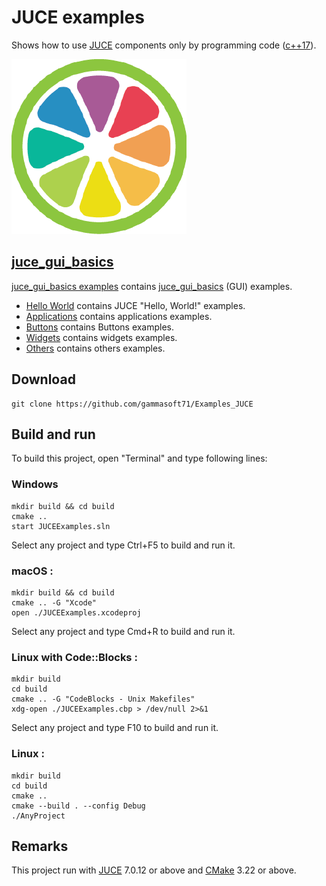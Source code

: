 # JUCE examples

Shows how to use [JUCE](https://juce.com) components only by programming code ([c++17](https://en.cppreference.com/w/)).

[![JUCE](docs/Pictures/JUCE.png)](https://juce.com)

<!---
## [juce_analytics](juce_analytics/README.md) 

* Not yet implemented

## [juce_audio_basics](juce_audio_basics/README.md) 

* Not yet implemented

## [juce_audio_devices](juce_audio_devices/README.md) 

* Not yet implemented

## [juce_audio_formats](juce_audio_formats/README.md) 

* Not yet implemented

## [juce_audio_plugin_client](juce_audio_plugin_client/README.md) 

* Not yet implemented

## [juce_audio_processors](juce_audio_processors/README.md) 

* Not yet implemented

## [juce_audio_utils](juce_audio_utils/README.md) 

* Not yet implemented

## [juce_box2d](juce_box2d/README.md) 

* Not yet implemented

## [juce_core](juce_core/README.md) 

* Not yet implemented

## [juce_cryptography](juce_cryptography/README.md) 

* Not yet implemented

## [juce_data_structures](juce_data_structures/README.md) 

* Not yet implemented

## [juce_dsp](juce_dsp/README.md) 

* Not yet implemented

## [juce_events](juce_events/README.md) 

* Not yet implemented

## [juce_graphics](juce_graphics/README.md) 

* Not yet implemented
--->

## [juce_gui_basics](juce_gui_basics/README.md) 

[juce_gui_basics examples](juce_gui_basics/README.md) contains [juce_gui_basics](https://docs.juce.com/master/group__juce__gui__basics.html) (GUI) examples.

* [Hello World](juce_gui_basics/HelloWorlds/README.md) contains JUCE "Hello, World!" examples.
* [Applications](juce_gui_basics/Applications/README.md) contains applications examples.
* [Buttons](juce_gui_basics/Buttons/README.md) contains Buttons examples.
* [Widgets](juce_gui_basics/Widgets/README.md) contains widgets examples.
* [Others](juce_gui_basics/Others/README.md) contains others examples.

<!---
## [juce_gui_extra](juce_gui_extra/README.md) 

* Not yet implemented

## [juce_midi_ci](juce_midi_ci/README.md) 

* Not yet implemented

## [juce_opengl](juce_opengl/README.md) 

* Not yet implemented

## [juce_osc](juce_osc/README.md) 

* Not yet implemented

## [juce_product_unlocking](juce_product_unlocking/README.md) 

* Not yet implemented

## [juce_video](juce_video/README.md) 

* Not yet implemented
--->

## Download

``` shell
git clone https://github.com/gammasoft71/Examples_JUCE
```

## Build and run

To build this project, open "Terminal" and type following lines:

### Windows

``` shell
mkdir build && cd build
cmake ..
start JUCEExamples.sln
```

Select any project and type Ctrl+F5 to build and run it.

### macOS :

``` shell
mkdir build && cd build
cmake .. -G "Xcode"
open ./JUCEExamples.xcodeproj
```

Select any project and type Cmd+R to build and run it.

### Linux with Code::Blocks :

``` shell
mkdir build
cd build
cmake .. -G "CodeBlocks - Unix Makefiles"
xdg-open ./JUCEExamples.cbp > /dev/null 2>&1
```

Select any project and type F10 to build and run it.

### Linux :

``` shell
mkdir build
cd build
cmake ..
cmake --build . --config Debug
./AnyProject
```

## Remarks

This project run with  [JUCE](https://juce.com) 7.0.12 or above and [CMake](https://cmake.org) 3.22 or above.
